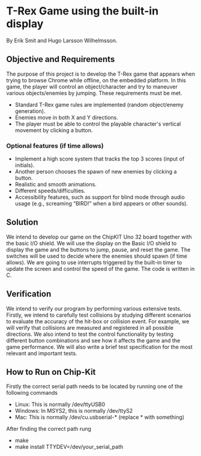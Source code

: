 # T-Rex Game using the built-in display

By Erik Smit and Hugo Larsson Wilhelmsson.

## Objective and Requirements

The purpose of this project is to develop the T-Rex game that appears when trying to browse Chrome while offline, on the embedded platform. In this game, the player will control an object/character and try to maneuver various objects/enemies by jumping. These requirements must be met.

- Standard T-Rex game rules are implemented (random object/enemy generation).
- Enemies move in both X and Y directions.
- The player must be able to control the playable character's vertical movement by clicking a button.

### Optional features (if time allows)

- Implement a high score system that tracks the top 3 scores (input of initials).
- Another person chooses the spawn of new enemies by clicking a button.
- Realistic and smooth animations.
- Different speeds/difficulties.
- Accessibility features, such as support for blind mode through audio usage (e.g., screaming “BIRD!” when a bird appears or other sounds).

## Solution

We intend to develop our game on the ChipKIT Uno 32 board together with the basic I/O shield. We will use the display on the Basic I/O shield to display the game and the buttons to jump, pause, and reset the game. The switches will be used to decide where the enemies should spawn (if time allows). We are going to use interrupts triggered by the built-in timer to update the screen and control the speed of the game. The code is written in C.

## Verification

We intend to verify our program by performing various extensive tests. Firstly, we intend to carefully test collisions by studying different scenarios to evaluate the accuracy of the hit-box or collision event. For example, we will verify that collisions are measured and registered in all possible directions. We also intend to test the control functionality by testing different button combinations and see how it affects the game and the game performance. We will also write a brief test specification for the most relevant and important tests.

## How to Run on Chip-Kit
Firstly the correct serial path needs to be located by running one of the following commands
- Linux: This is normally /dev/ttyUSB0
- Windows: In MSYS2, this is normally /dev/ttyS2
- Mac: This is normally /dev/cu.usbserial-* (replace * with something)

After finding the correct path rung
- make
- make install TTYDEV=/dev/your_serial_path
